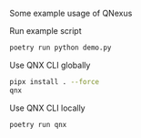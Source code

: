 Some example usage of QNexus

Run example script
```bash
poetry run python demo.py
```

Use QNX CLI globally
```bash
pipx install . --force 
qnx
```

Use QNX CLI locally
```bash
poetry run qnx
```
